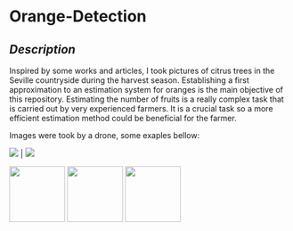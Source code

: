# Orange-Detection

## *Description*

Inspired by some works and articles, I took pictures of citrus trees in the Seville countryside during the harvest season. Establishing a first approximation to an estimation system for oranges is the main objective of this repository. Estimating the number of fruits is a really complex task that is carried out by very experienced farmers. It is a crucial task so a more efficient estimation method could be beneficial for the farmer.

Images were took by a drone, some exaples bellow:

![](https://user-images.githubusercontent.com/102746511/185049214-bc091664-866f-473a-8054-b515afe555fc.JPG)  |  ![](https://user-images.githubusercontent.com/102746511/185049214-bc091664-866f-473a-8054-b515afe555fc.JPG)



<p float="left">
  <img src="https://user-images.githubusercontent.com/102746511/185049214-bc091664-866f-473a-8054-b515afe555fc.JPG" width="100" />
  <img src="https://user-images.githubusercontent.com/102746511/185049214-bc091664-866f-473a-8054-b515afe555fc.JPG" width="100" /> 
  <img src="https://user-images.githubusercontent.com/102746511/185049214-bc091664-866f-473a-8054-b515afe555fc.JPG" width="100" />
</p>

